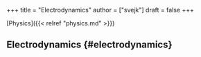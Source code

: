 +++
title = "Electrodynamics"
author = ["svejk"]
draft = false
+++

[Physics]({{< relref "physics.md" >}})


## Electrodynamics {#electrodynamics}
